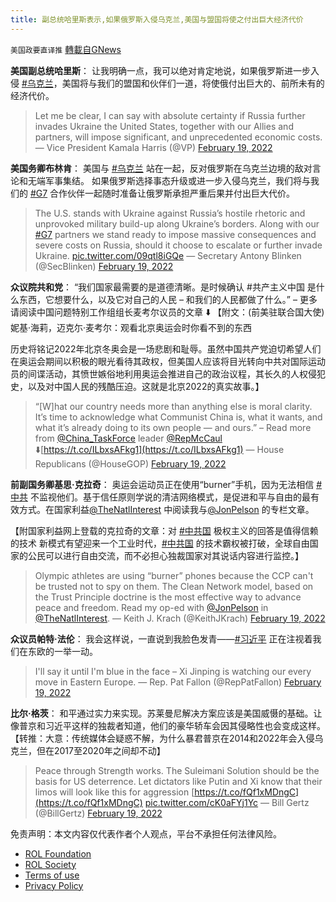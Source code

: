 ```yaml
---
title: 副总统哈里斯表示,如果俄罗斯入侵乌克兰,美国与盟国将使之付出巨大经济代价
---
```

`美国政要直译推` [轉載自GNews](https://gnews.org/zh-hans/2033867/)

**美国副总统哈里斯**： 让我明确一点，我可以绝对肯定地说，如果俄罗斯进一步入侵 [#乌克兰](https://twitter.com/hashtag/乌克兰?src=hashtag_click)，美国将与我们的盟国和伙伴们一道，将使俄付出巨大的、前所未有的经济代价。



> Let me be clear, I can say with absolute certainty if Russia further invades Ukraine the United States, together with our Allies and partners, will impose significant, and unprecedented economic costs.
> — Vice President Kamala Harris (@VP) [February 19, 2022](https://twitter.com/VP/status/1495000963886682113?ref_src=twsrc%5Etfw)



**美国务卿布林肯**： 美国与 [#乌克兰](https://twitter.com/hashtag/乌克兰?src=hashtag_click) 站在一起，反对俄罗斯在乌克兰边境的敌对言论和无端军事集结。 如果俄罗斯选择事态升级或进一步入侵乌克兰，我们将与我们的 [#G7](https://twitter.com/hashtag/G7?src=hashtag_click) 合作伙伴一起随时准备让俄罗斯承担严重后果并付出巨大代价。



> The U.S. stands with Ukraine against Russia’s hostile rhetoric and unprovoked military build-up along Ukraine’s borders. Along with our [#G7](https://twitter.com/hashtag/G7?src=hash&amp;ref_src=twsrc%5Etfw) partners we stand ready to impose massive consequences and severe costs on Russia, should it choose to escalate or further invade Ukraine. [pic.twitter.com/09qtl8iGQe](https://t.co/09qtl8iGQe)
> — Secretary Antony Blinken (@SecBlinken) [February 19, 2022](https://twitter.com/SecBlinken/status/1495050150540107783?ref_src=twsrc%5Etfw)



**众议院共和党**：
“我们国家最需要的是道德清晰。是时候确认 #共产主义中国 是什么东西，它想要什么，以及它对自己的人民 – 和我们的人民都做了什么。” – 更多请阅读中国问题特别工作组组长麦考尔议员的文章 ⬇️
【附文：(前美驻联合国大使) 妮基·海莉，迈克尓·麦考尔：观看北京奥运会时你看不到的东西

历史将铭记2022年北京冬奥会是一场悲剧和耻辱。虽然中国共产党迫切希望人们在奥运会期间以积极的眼光看待其政权，但美国人应该将目光转向中共对国际运动员的间谍活动，其愤世嫉俗地利用奥运会推进自己的政治议程，其长久的人权侵犯史，以及对中国人民的残酷压迫。这就是北京2022的真实故事。】



> “[W]hat our country needs more than anything else is moral clarity. It’s time to acknowledge what Communist China is, what it wants, and what it’s already doing to its own people — and ours.” – Read more from [@China\_TaskForce](https://twitter.com/China_TaskForce?ref_src=twsrc%5Etfw) leader [@RepMcCaul](https://twitter.com/RepMcCaul?ref_src=twsrc%5Etfw) ⬇️[https://t.co/ILbxsAFkg1](https://t.co/ILbxsAFkg1)
> — House Republicans (@HouseGOP) [February 19, 2022](https://twitter.com/HouseGOP/status/1495015811618000901?ref_src=twsrc%5Etfw)



**前副国务卿基思·克拉奇**： 奥运会运动员正在使用“burner”手机，因为无法相信 [#中共](https://twitter.com/hashtag/中共?src=hashtag_click) 不监视他们。基于信任原则学说的清洁网络模式，是促进和平与自由的最有效方式。在国家利益[@TheNatlInterest](https://twitter.com/TheNatlInterest) 中阅读我与[@JonPelson](https://twitter.com/JonPelson) 的专栏文章。

【附国家利益网上登载的克拉奇的文章：对 [#中共国](https://twitter.com/hashtag/中共国?src=hashtag_click) 极权主义的回答是值得信赖的技术 新模式有望迎来一个工业时代，[#中共国](https://twitter.com/hashtag/中共国?src=hashtag_click) 的技术霸权被打破，全球自由国家的公民可以进行自由交流，而不必担心独裁国家对其说话内容进行监控。】



> Olympic athletes are using “burner” phones because the CCP can't be trusted not to spy on them. The Clean Network model, based on the Trust Principle doctrine is the most effective way to advance peace and freedom. Read my op-ed with [@JonPelson](https://twitter.com/JonPelson?ref_src=twsrc%5Etfw) in [@TheNatlInterest](https://twitter.com/TheNatlInterest?ref_src=twsrc%5Etfw).
> — Keith J. Krach (@KeithJKrach) [February 19, 2022](https://twitter.com/KeithJKrach/status/1495054315991420929?ref_src=twsrc%5Etfw)



**众议员帕特·法伦**： 我会这样说，一直说到我脸色发青——[#习近平](https://twitter.com/hashtag/习近平?src=hashtag_click) 正在注视着我们在东欧的一举一动。



> I'll say it until I'm blue in the face – Xi Jinping is watching our every move in Eastern Europe.
> — Rep. Pat Fallon (@RepPatFallon) [February 19, 2022](https://twitter.com/RepPatFallon/status/1495048275610591237?ref_src=twsrc%5Etfw)



**比尔·格茨**： 和平通过实力来实现。苏莱曼尼解决方案应该是美国威慑的基础。让像普京和习近平这样的独裁者知道，他们的豪华轿车会因其侵略性也会变成这样。 【转推：大意：传统媒体会疑惑不解，为什么暴君普京在2014和2022年会入侵乌克兰，但在2017至2020年之间却不动】



> Peace through Strength works. The Suleimani Solution should be the basis for US deterrence. Let dictators like Putin and Xi know that their limos will look like this for aggression [https://t.co/fQf1xMDngC](https://t.co/fQf1xMDngC) [pic.twitter.com/cK0aFYj1Yc](https://t.co/cK0aFYj1Yc)
> — Bill Gertz (@BillGertz) [February 19, 2022](https://twitter.com/BillGertz/status/1494851055066050565?ref_src=twsrc%5Etfw)



 

免责声明：本文内容仅代表作者个人观点，平台不承担任何法律风险。

- [ROL Foundation](https://rolfoundation.org/)
- [ROL Society](https://rolsociety.org/)
- [Terms of use](https://gnews.org/terms-of-use-3/)
- [Privacy Policy](https://gnews.org/privacy-policy/)
